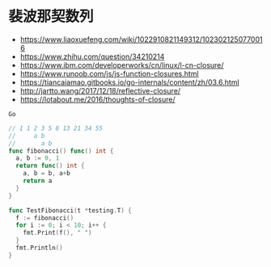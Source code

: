 # 裴波那契数列

- https://www.liaoxuefeng.com/wiki/1022910821149312/1023021250770016
- https://www.zhihu.com/question/34210214
- https://www.ibm.com/developerworks/cn/linux/l-cn-closure/
- https://www.runoob.com/js/js-function-closures.html
- https://tiancaiamao.gitbooks.io/go-internals/content/zh/03.6.html
- http://jartto.wang/2017/12/18/reflective-closure/
- https://lotabout.me/2016/thoughts-of-closure/

`Go`

```go
// 1 1 2 3 5 8 13 21 34 55
//     a b
//       a b
func fibonacci() func() int {
  a, b := 0, 1
  return func() int {
    a, b = b, a+b
    return a
  }
}
```

```go
func TestFibonacci(t *testing.T) {
  f := fibonacci()
  for i := 0; i < 10; i++ {
    fmt.Print(f(), " ")
  }
  fmt.Println()
}
```
